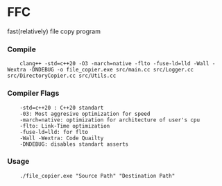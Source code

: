 # FFC 

fast(relatively) file copy program


### Compile
```
    clang++ -std=c++20 -O3 -march=native -flto -fuse-ld=lld -Wall -Wextra -DNDEBUG -o file_copier.exe src/main.cc src/Logger.cc src/DirectoryCopier.cc src/Utils.cc
```
### Compiler Flags

```
    -std=c++20 : C++20 standart
    -03: Most aggresive optimization for speed 
    -march=native: optimization for architecture of user's cpu
    -flto: Link-Time optimization
    -fuse-ld=lld: for flto
    -Wall -Wextra: Code Quailty
    -DNDEBUG: disables standart asserts
```

### Usage
```
    ./file_copier.exe "Source Path" "Destination Path"
```